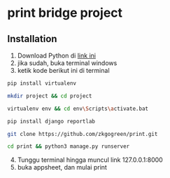 # print bridge project

## Installation

1. Download Python di [link ini](https://www.python.org/ftp/python/3.12.4/python-3.12.4-amd64.exe)
2. jika sudah, buka terminal windows
3. ketik kode berikut ini di terminal
```bash
pip install virtualenv
```
```bash
mkdir project && cd project
```
```bash
virtualenv env && cd env\Scripts\activate.bat
```
```bash
pip install django reportlab
```
```bash
git clone https://github.com/zkgogreen/print.git
```
```bash
cd print && python3 manage.py runserver
```
4. Tunggu terminal hingga muncul link 127.0.0.1:8000
5. buka appsheet, dan mulai print
